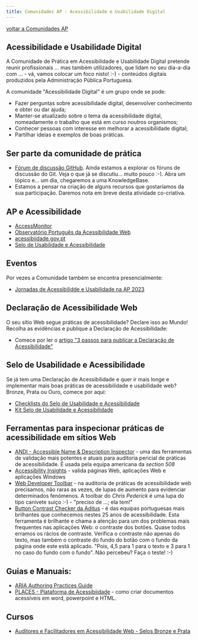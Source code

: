 ```yaml
---
title: Comunidades AP - Acessibilidade e Usabilidade Digital
---
```


[voltar a Comunidades AP](/comunidades/)

## Acessibilidade e Usabilidade Digital

A Comunidade de Prática em Acessibilidade e Usabilidade Digital pretende reunir profissionais ... mas também utilizadores, que lidam no seu dia-a-dia com ... - vá, vamos colocar um foco nisto! :-) - conteúdos digitais produzidos pela Administração Pública Portuguesa.

A comunidade "Acessibilidade Digital" é um grupo onde se pode:

- Fazer perguntas sobre acessibilidade digital, desenvolver conhecimento e obter ou dar ajuda;
- Manter-se atualizado sobre o tema da acessibilidade digital, nomeadamente o trabalho que está em curso noutros organismos;
- Conhecer pessoas com interesse em melhorar a acessibilidade digital;
- Partilhar ideias e exemplos de boas práticas.

## Ser parte da comunidade de prática

- [Fórum de discussão GitHub](https://github.com/amagovpt/a11y/discussions). Ainda estamos a explorar os fóruns de discussão do Git. Veja o que já se discutiu... muito pouco :-). Abra um tópico e... um dia, chegaremos a uma KnowledgeBase.
- Estamos a pensar na criação de alguns recursos que gostaríamos da sua participação. Daremos nota em breve desta atividade co-criativa.

## AP e Acessibilidade

- [AccessMonitor](https://accessmonitor.acessibilidade.gov.pt)
- [Observatório Português da Acessibilidade Web](https://observatorio.acessibilidade.gov.pt/directories)
- [acessibiidade.gov.pt](https://www.acessibilidade.gov.pt)
- [Selo de Usabilidade e Acessibilidade](https://selo.usabilidade.gov.pt)

## Eventos

Por vezes a Comunidade também se encontra presencialmente:

- [Jornadas de Acessibilidde e Usabilidade na AP 2023](https://www.acessibilidade.gov.pt/jornadas2023/)

## Declaração de Acessibilidade Web

O seu sítio Web segue práticas de acessibilidade? Declare isso ao Mundo! Recolha as evidências e publique a Declaração de Acessibilidade:

- Comece por ler o [artigo "3 passos para publicar a Declaração de Acessibilidade"](https://www.acessibilidade.gov.pt/blogue/categoria-acessibilidade/3passos-declaracao/)

## Selo de Usabilidade e Acessibilidade

Se já tem uma Declaração de Acessibilidade e quer ir mais longe e implementar mais boas práticas de acessibilidade e usabilidade web? Bronze, Prata ou Ouro, comece por aqui:

- [Checklists do Selo de Usabilidade e Acessibilidade](https://amagovpt.github.io/kit-selo/checklists/)
- [Kit Selo de Usabilidade e Acessibilidade](https://amagovpt.github.io/kit-selo/)

## Ferramentas para inspecionar práticas de acessibilidade em sítios Web

- [ANDI - Accessible Name & Description Inspector](https://www.ssa.gov/accessibility/andi/help/install.html) - uma das ferramentas de validação mais potentes e atuais para auditoria pericial de práticas de acessibilidade. É usada pela equipa americana da <em lang="en">section 508</em>
- [Accessibility Insights](https://accessibilityinsights.io) - valida páginas Web, aplicações Web e aplicações Windows
- [Web Developer Toolbar](https://chrispederick.com/work/web-developer/) - na auditoria de práticas de acessibilidade web precisamos, não raras as vezes, de lupas de aumento para evidenciar determinados fenómenos. A toolbar do <em lang="en">Chris Pederick</em> é uma lupa do tipo canivete suiço :-) - "preciso de ...; ela tem!"
- [Button Contrast Checker da Aditus](https://www.aditus.io/button-contrast-checker/) - é das equipas portuguesas mais brilhantes que conhecemos nestes 25 anos de acessibilidade. Esta ferramenta é brilhante e chama a atenção para um dos problemas mais frequentes nas aplicações Web: o contraste dos botões. Quase todos erramos os rácios de contraste. Verifica o contraste não apenas do texto, mas também o contraste do fundo do botão com o fundo da página onde este está aplicado. "Pois, 4,5 para 1 para o texto e 3 para 1 no caso do fundo com o fundo". Não percebeu? Faça o teste! :-)

## Guias e Manuais:

- [ARIA Authoring Practices Guide](https://www.w3.org/WAI/ARIA/apg/patterns/)
- [PLACES - Plataforma de Acessibiidade](https://sigarra.up.pt/up/pt/web_base.gera_pagina?p_pagina=*places%20-%20página%2019) - como criar documentos acessíveis em word, powerpoint e HTML.

## Cursos

- [Auditores e Facilitadores em Acessibilidade Web - Selos Bronze e Prata](https://www.nau.edu.pt/pt/curso/auditores-e-facilitadores-em-acessibilidade-web-bronze-prata/)

